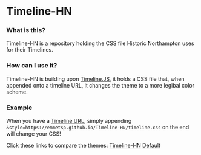 # Timeline-HN
### What is this?
Timeline-HN is a repository holding the CSS file Historic Northampton uses for their Timelines.

### How can I use it?
Timeline-HN is building upon [Timeline.JS](https://timeline.knightlab.com/), it holds a CSS file that, when appended onto a timeline URL, it changes the theme to a more legibal color scheme. 

### Example
When you have a [Timeline URL](https://timeline.knightlab.com/#make), simply appending ``&style=https://emmetsp.github.io/Timeline-HN/timeline.css`` on the end will change your CSS!

Click these links to compare the themes:
[Timeline-HN](https://cdn.knightlab.com/libs/timeline3/latest/embed/index.html?source=1xuY4upIooEeszZ_lCmeNx24eSFWe0rHe9ZdqH2xqVNk&font=Default&lang=en&initial_zoom=2&height=100%&theme=https://emmetsp.github.io/Timeline-HN/timeline.css)
[Default](https://cdn.knightlab.com/libs/timeline3/latest/embed/index.html?source=1xuY4upIooEeszZ_lCmeNx24eSFWe0rHe9ZdqH2xqVNk&font=Default&lang=en&initial_zoom=2&height=100%)

